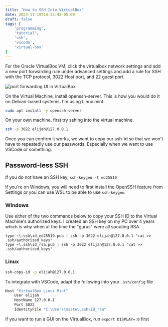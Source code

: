```yaml
---
title: "How to SSH Into VirtualBox"
date: 2023-11-19T14:22:42-05:00
draft: false
tags: [
    'programming',
    'tutorial',
    'ssh',
    'vscode',
    'virtual-box'
]
---
```


For the Oracle VirtualBox VM, click the virtualbox network settings and add a new port forwarding rule under advanced settings and add a rule for SSH with the TCP protocol, 3022 Host port, and 22 guest port.

![port forwarding UI in VirtualBox](/images/virtual-box/port-forwarding-ssh.png)

On the Virtual Machine, install openssh-server. This is how you would do it on Debian-based systems. I'm using Linux mint.

```sh
sudo apt install -y openssh-server
```

On your own machine, first try sshing into the virtual machine.

```sh
ssh -p 3022 elijah@127.0.0.1
```

Once you can confirm it works, we want to copy our ssh-id so that we won't have to repeatedly use our passwords. Especially when we want to use VSCode or something.

## Password-less SSH

If you do not have an SSH key, `ssh-keygen -t ed25519`

If you're on Windows, you will need to first install the OpenSSH feature from Settings or you can use WSL to be able to use `ssh-keygen`.

### Windows

Use either of the two commands below to copy your SSH ID to the Virtual Machine's authorized keys. I created an SSH key on my PC over 4 years which is why when at the time the "gurus" were all spouting RSA.

```pwsh
type ~\.ssh\id_ed25519.pub | ssh -p 3022 elijah@127.0.0.1 "cat >> .ssh/authorized_keys"
type ~\.ssh\id_rsa.pub | ssh -p 3022 elijah@127.0.0.1 "cat >> .ssh/authorized_keys"
```

### Linux

```sh
ssh-copy-id -p elijah@127.0.0.1
```

To integrate with VSCode, adapt the following into your `.ssh/config` file

```sh
Host "VirtualBox Linux Mint"
    User elijah
    HostName 127.0.0.1
    Port 3022
    IdentityFile "C:\Users\maste\.ssh\id_rsa"
```

If you want to run a GUI on the VirtualBox, run `export DISPLAY=:0` first
